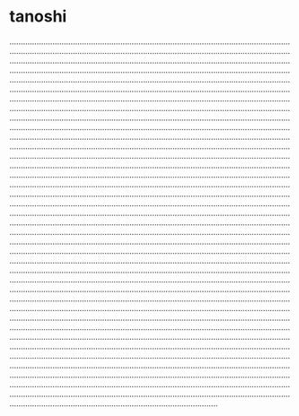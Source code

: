 # tanoshi
....................................................................................................................................................................................................................................................................................................................................................................................................................................................................................................................................................................................................................................................................................................................................................................................................................................................................................................................................................................................................................................................................................................................................................................................................................................................................................................................................................................................................................................................................................................................................................................................................................................................................................................................................................................................................................................................................................................................................................................................................................................................................................................................................................................................................................................................................................................................................................................................................................................................................................................................................................................................................................................................................................................................................................................................................................................................................................................................................................................................................................................................................................................................................................................................................................................................................................................................................................................................................................................................................................................................................................................................................................................................................................................................................................................................................................................................................................................................................................................................................................................................................................................................................................................................................................................................................................................................................................................................................................................................................................................................................................................................................................................................................................................................................................................................................................................................................................................................................................................................................